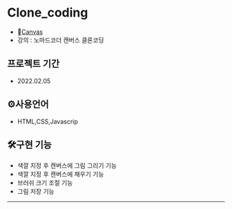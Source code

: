 # Clone_coding

* 💨[Canvas](https://mingnana.github.io/Clone/clone/canvas/index.html) 
* 강의 : 노마드코더 캔버스 클론코딩


프로젝트 기간
-
* 2022.02.05

⚙사용언어
-
* HTML,CSS,Javascrip 

🛠구현 기능
-
* 색깔 지정 후 캔버스에 그림 그리기 기능
* 색깔 지정 후 캔버스에 채우기 기능
* 브러쉬 크기 조절 기능
* 그림 저장 기능
***
